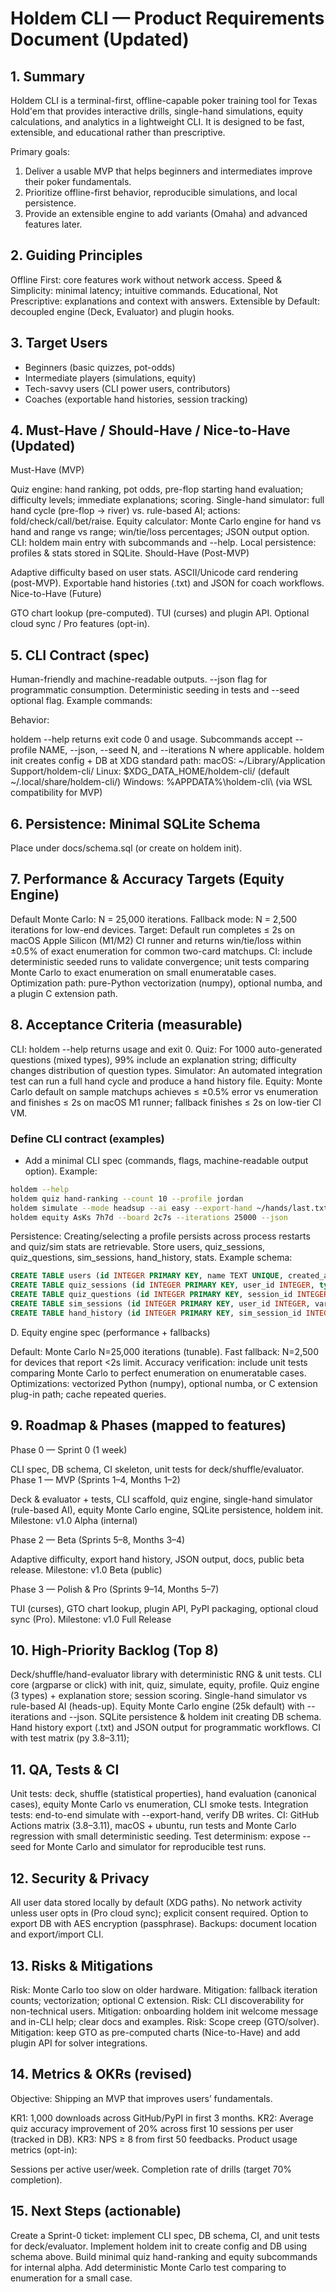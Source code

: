 # Holdem CLI — Product Requirements Document (Updated)

## 1. Summary

Holdem CLI is a terminal-first, offline-capable poker training tool for Texas Hold'em that provides interactive drills, single-hand simulations, equity calculations, and analytics in a lightweight CLI. It is designed to be fast, extensible, and educational rather than prescriptive.

Primary goals:

1. Deliver a usable MVP that helps beginners and intermediates improve their poker fundamentals.
2. Prioritize offline-first behavior, reproducible simulations, and local persistence.
3. Provide an extensible engine to add variants (Omaha) and advanced features later.

## 2. Guiding Principles

Offline First: core features work without network access.
Speed & Simplicity: minimal latency; intuitive commands.
Educational, Not Prescriptive: explanations and context with answers.
Extensible by Default: decoupled engine (Deck, Evaluator) and plugin hooks.

## 3. Target Users

- Beginners (basic quizzes, pot-odds)
- Intermediate players (simulations, equity)
- Tech-savvy users (CLI power users, contributors)
- Coaches (exportable hand histories, session tracking)

## 4. Must-Have / Should-Have / Nice-to-Have (Updated)

Must-Have (MVP)

Quiz engine: hand ranking, pot odds, pre-flop starting hand evaluation; difficulty levels; immediate explanations; scoring.
Single-hand simulator: full hand cycle (pre-flop → river) vs. rule-based AI; actions: fold/check/call/bet/raise.
Equity calculator: Monte Carlo engine for hand vs hand and range vs range; win/tie/loss percentages; JSON output option.
CLI: holdem main entry with subcommands and --help.
Local persistence: profiles & stats stored in SQLite.
Should-Have (Post-MVP)

Adaptive difficulty based on user stats.
ASCII/Unicode card rendering (post-MVP).
Exportable hand histories (.txt) and JSON for coach workflows.
Nice-to-Have (Future)

GTO chart lookup (pre-computed).
TUI (curses) and plugin API.
Optional cloud sync / Pro features (opt-in).

## 5. CLI Contract (spec)

Human-friendly and machine-readable outputs.
--json flag for programmatic consumption.
Deterministic seeding in tests and --seed optional flag.
Example commands:

Behavior:

holdem --help returns exit code 0 and usage.
Subcommands accept --profile NAME, --json, --seed N, and --iterations N where applicable.
holdem init creates config + DB at XDG standard path:
macOS: ~/Library/Application Support/holdem-cli/
Linux: $XDG_DATA_HOME/holdem-cli/ (default ~/.local/share/holdem-cli/)
Windows: %APPDATA%\holdem-cli\ (via WSL compatibility for MVP)

## 6. Persistence: Minimal SQLite Schema

Place under docs/schema.sql (or create on holdem init).

## 7. Performance & Accuracy Targets (Equity Engine)

Default Monte Carlo: N = 25,000 iterations.
Fallback mode: N = 2,500 iterations for low-end devices.
Target: Default run completes ≤ 2s on macOS Apple Silicon (M1/M2) CI runner and returns win/tie/loss within ±0.5% of exact enumeration for common two-card matchups.
CI: include deterministic seeded runs to validate convergence; unit tests comparing Monte Carlo to exact enumeration on small enumeratable cases.
Optimization path: pure-Python vectorization (numpy), optional numba, and a plugin C extension path.

## 8. Acceptance Criteria (measurable)

CLI: holdem --help returns usage and exit 0.
Quiz: For 1000 auto-generated questions (mixed types), 99% include an explanation string; difficulty changes distribution of question types.
Simulator: An automated integration test can run a full hand cycle and produce a hand history file.
Equity: Monte Carlo default on sample matchups achieves ≤ ±0.5% error vs enumeration and finishes ≤ 2s on macOS M1 runner; fallback finishes ≤ 2s on low-tier CI VM.

### Define CLI contract (examples)

- Add a minimal CLI spec (commands, flags, machine-readable output option). Example:

```bash
holdem --help
holdem quiz hand-ranking --count 10 --profile jordan
holdem simulate --mode headsup --ai easy --export-hand ~/hands/last.txt
holdem equity AsKs 7h7d --board 2c7s --iterations 25000 --json
```

Persistence: Creating/selecting a profile persists across process restarts and quiz/sim stats are retrievable. Store users, quiz_sessions, quiz_questions, sim_sessions, hand_history, stats. Example schema:

```sql
CREATE TABLE users (id INTEGER PRIMARY KEY, name TEXT UNIQUE, created_at TIMESTAMP);
CREATE TABLE quiz_sessions (id INTEGER PRIMARY KEY, user_id INTEGER, type TEXT, score INTEGER, total INTEGER, created_at TIMESTAMP);
CREATE TABLE quiz_questions (id INTEGER PRIMARY KEY, session_id INTEGER, prompt TEXT, correct_answer TEXT, chosen_answer TEXT, explanation TEXT);
CREATE TABLE sim_sessions (id INTEGER PRIMARY KEY, user_id INTEGER, variant TEXT, ai_level TEXT, result TEXT, created_at TIMESTAMP);
CREATE TABLE hand_history (id INTEGER PRIMARY KEY, sim_session_id INTEGER, text TEXT);
```

D. Equity engine spec (performance + fallbacks)

Default: Monte Carlo N=25,000 iterations (tunable).
Fast fallback: N=2,500 for devices that report <2s limit.
Accuracy verification: include unit tests comparing Monte Carlo to perfect enumeration on enumeratable cases.
Optimizations: vectorized Python (numpy), optional numba, or C extension plug-in path; cache repeated queries.

## 9. Roadmap & Phases (mapped to features)

Phase 0 — Sprint 0 (1 week)

CLI spec, DB schema, CI skeleton, unit tests for deck/shuffle/evaluator.
Phase 1 — MVP (Sprints 1–4, Months 1–2)

Deck & evaluator + tests, CLI scaffold, quiz engine, single-hand simulator (rule-based AI), equity Monte Carlo engine, SQLite persistence, holdem init.
Milestone: v1.0 Alpha (internal)

Phase 2 — Beta (Sprints 5–8, Months 3–4)

Adaptive difficulty, export hand history, JSON output, docs, public beta release.
Milestone: v1.0 Beta (public)

Phase 3 — Polish & Pro (Sprints 9–14, Months 5–7)

TUI (curses), GTO chart lookup, plugin API, PyPI packaging, optional cloud sync (Pro).
Milestone: v1.0 Full Release

## 10. High-Priority Backlog (Top 8)

Deck/shuffle/hand-evaluator library with deterministic RNG & unit tests.
CLI core (argparse or click) with init, quiz, simulate, equity, profile.
Quiz engine (3 types) + explanation store; session scoring.
Single-hand simulator vs rule-based AI (heads-up).
Equity Monte Carlo engine (25k default) with --iterations and --json.
SQLite persistence & holdem init creating DB schema.
Hand history export (.txt) and JSON output for programmatic workflows.
CI with test matrix (py 3.8–3.11);

## 11. QA, Tests & CI

Unit tests: deck, shuffle (statistical properties), hand evaluation (canonical cases), equity Monte Carlo vs enumeration, CLI smoke tests.
Integration tests: end-to-end simulate with --export-hand, verify DB writes.
CI: GitHub Actions matrix (3.8–3.11), macOS + ubuntu, run tests and Monte Carlo regression with small deterministic seeding.
Test determinism: expose --seed for Monte Carlo and simulator for reproducible test runs.

## 12. Security & Privacy

All user data stored locally by default (XDG paths).
No network activity unless user opts in (Pro cloud sync); explicit consent required.
Option to export DB with AES encryption (passphrase).
Backups: document location and export/import CLI.

## 13. Risks & Mitigations

Risk: Monte Carlo too slow on older hardware.
Mitigation: fallback iteration counts; vectorization; optional C extension.
Risk: CLI discoverability for non-technical users.
Mitigation: onboarding holdem init welcome message and in-CLI help; clear docs and examples.
Risk: Scope creep (GTO/solver).
Mitigation: keep GTO as pre-computed charts (Nice-to-Have) and add plugin API for solver integrations.

## 14. Metrics & OKRs (revised)

Objective: Shipping an MVP that improves users’ fundamentals.

KR1: 1,000 downloads across GitHub/PyPI in first 3 months.
KR2: Average quiz accuracy improvement of 20% across first 10 sessions per user (tracked in DB).
KR3: NPS ≥ 8 from first 50 feedbacks.
Product usage metrics (opt-in):

Sessions per active user/week.
Completion rate of drills (target 70% completion).

## 15. Next Steps (actionable)

Create a Sprint-0 ticket: implement CLI spec, DB schema, CI, and unit tests for deck/evaluator.
Implement holdem init to create config and DB using schema above.
Build minimal quiz hand-ranking and equity subcommands for internal alpha.
Add deterministic Monte Carlo test comparing to enumeration for a small case.
